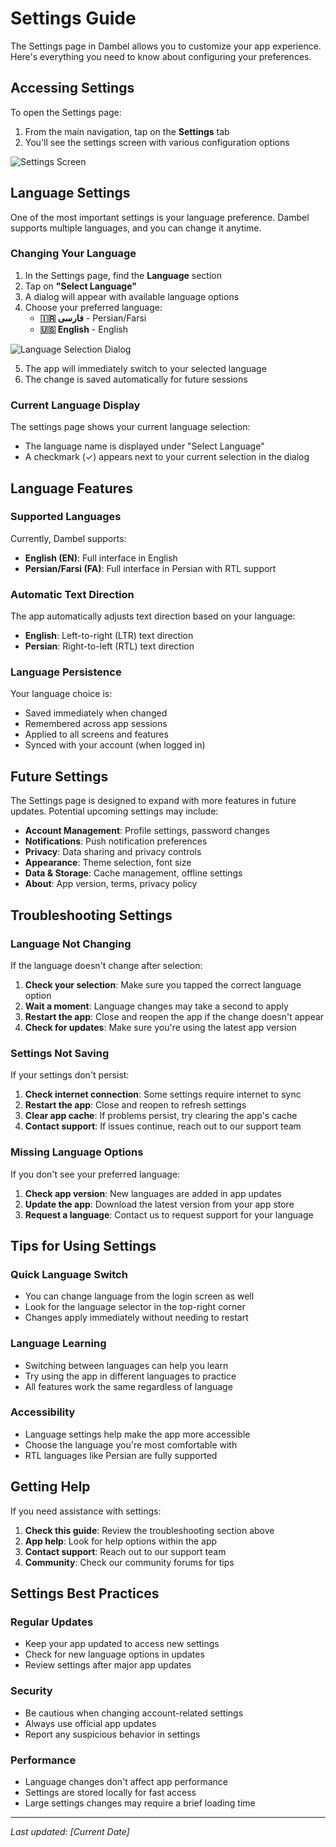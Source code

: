 # Settings Guide

The Settings page in Dambel allows you to customize your app experience. Here's everything you need to know about configuring your preferences.

## Accessing Settings

To open the Settings page:

1. From the main navigation, tap on the **Settings** tab
2. You'll see the settings screen with various configuration options

![Settings Screen](settings-screen.png)

## Language Settings

One of the most important settings is your language preference. Dambel supports multiple languages, and you can change it anytime.

### Changing Your Language

1. In the Settings page, find the **Language** section
2. Tap on **"Select Language"** 
3. A dialog will appear with available language options
4. Choose your preferred language:
   - **🇮🇷 فارسی** - Persian/Farsi
   - **🇺🇸 English** - English

![Language Selection Dialog](language-dialog.png)

5. The app will immediately switch to your selected language
6. The change is saved automatically for future sessions

### Current Language Display

The settings page shows your current language selection:
- The language name is displayed under "Select Language"
- A checkmark (✓) appears next to your current selection in the dialog

## Language Features

### Supported Languages

Currently, Dambel supports:
- **English (EN)**: Full interface in English
- **Persian/Farsi (FA)**: Full interface in Persian with RTL support

### Automatic Text Direction

The app automatically adjusts text direction based on your language:
- **English**: Left-to-right (LTR) text direction
- **Persian**: Right-to-left (RTL) text direction

### Language Persistence

Your language choice is:
- Saved immediately when changed
- Remembered across app sessions
- Applied to all screens and features
- Synced with your account (when logged in)

## Future Settings

The Settings page is designed to expand with more features in future updates. Potential upcoming settings may include:

- **Account Management**: Profile settings, password changes
- **Notifications**: Push notification preferences
- **Privacy**: Data sharing and privacy controls
- **Appearance**: Theme selection, font size
- **Data & Storage**: Cache management, offline settings
- **About**: App version, terms, privacy policy

## Troubleshooting Settings

### Language Not Changing

If the language doesn't change after selection:

1. **Check your selection**: Make sure you tapped the correct language option
2. **Wait a moment**: Language changes may take a second to apply
3. **Restart the app**: Close and reopen the app if the change doesn't appear
4. **Check for updates**: Make sure you're using the latest app version

### Settings Not Saving

If your settings don't persist:

1. **Check internet connection**: Some settings require internet to sync
2. **Restart the app**: Close and reopen to refresh settings
3. **Clear app cache**: If problems persist, try clearing the app's cache
4. **Contact support**: If issues continue, reach out to our support team

### Missing Language Options

If you don't see your preferred language:

1. **Check app version**: New languages are added in app updates
2. **Update the app**: Download the latest version from your app store
3. **Request a language**: Contact us to request support for your language

## Tips for Using Settings

### Quick Language Switch

- You can change language from the login screen as well
- Look for the language selector in the top-right corner
- Changes apply immediately without needing to restart

### Language Learning

- Switching between languages can help you learn
- Try using the app in different languages to practice
- All features work the same regardless of language

### Accessibility

- Language settings help make the app more accessible
- Choose the language you're most comfortable with
- RTL languages like Persian are fully supported

## Getting Help

If you need assistance with settings:

1. **Check this guide**: Review the troubleshooting section above
2. **App help**: Look for help options within the app
3. **Contact support**: Reach out to our support team
4. **Community**: Check our community forums for tips

## Settings Best Practices

### Regular Updates

- Keep your app updated to access new settings
- Check for new language options in updates
- Review settings after major app updates

### Security

- Be cautious when changing account-related settings
- Always use official app updates
- Report any suspicious behavior in settings

### Performance

- Language changes don't affect app performance
- Settings are stored locally for fast access
- Large settings changes may require a brief loading time

---

*Last updated: [Current Date]*
